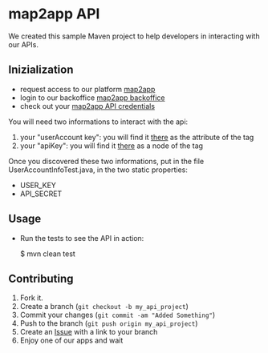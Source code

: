 map2app API
===========

We created this sample Maven project to help developers in interacting with our APIs. 


Inizialization
--------------

* request access to our platform [map2app](http://www.map2app.com/)
* login to our backoffice [map2app backoffice](http://cms.map2app.com/)
* check out your [map2app API credentials][1]

You will need two informations to interact with the api:

1. your "userAccount key": you will find it [there][1] as the attribute of the tag <userAccount>
2. your "apiKey": you will find it [there][1] as a node of the tag <userAccount>

Once you discovered these two informations, put in the file UserAccountInfoTest.java, in the two static properties:
* USER_KEY
* API_SECRET

Usage
-----

* Run the tests to see the API in action:

    $ mvn clean test

Contributing
------------

1. Fork it.
2. Create a branch (`git checkout -b my_api_project`)
3. Commit your changes (`git commit -am "Added Something"`)
4. Push to the branch (`git push origin my_api_project`)
5. Create an [Issue][2] with a link to your branch
6. Enjoy one of our apps and wait

[1]: http://cms.map2app.com/session/useraccounts/me
[2]: https://github.com/map2app/map2app-API-development-sample/issues
